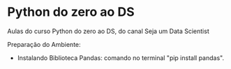 # Python do zero ao DS
 Aulas do curso Python do zero ao DS, do canal Seja um Data Scientist

Preparação do Ambiente:
- Instalando Biblioteca Pandas: comando no terminal "pip install pandas".